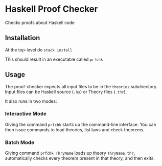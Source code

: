 # Haskell Proof Checker

Checks proofs about Haskell code

## Installation

At the top-level do
`stack install`

This should result in an executable called `prfchk`

## Usage

The proof-checker expects all input files to be in the `theories` subdirectory. Input files can be Haskell source (`.hs`) or Theory files (`.thr`).

It also runs in two modes:

### Interactive Mode

Giving the command `prfchk` starts up the command-line interface. You can then issue commands to load theories, list laws and check theorems.

### Batch Mode

Giving command `prfchk ThryName` loads up theory `ThryName.thr`, automatically checks every theorem present in that theory, and then exits.
